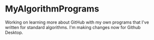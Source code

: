 # MyAlgorithmPrograms
Working on learning more about GitHub with my own programs that I've written for standard algorithms. I'm making changes now for Github Desktop.
